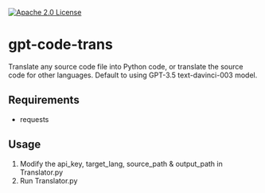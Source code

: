 [![Apache 2.0 License](https://img.shields.io/badge/license-Apache-blue.svg?style=flat)](LICENSE.md)

# gpt-code-trans
Translate any source code file into Python code, or translate the source code for other languages. Default to using GPT-3.5 text-davinci-003 model.

## Requirements
- requests

## Usage
1. Modify the api_key, target_lang, source_path & output_path in Translator.py
2. Run Translator.py
